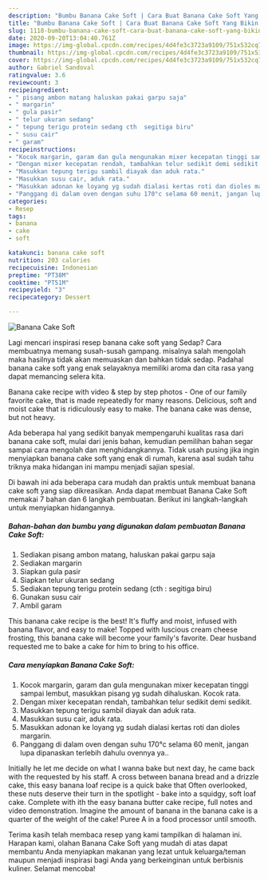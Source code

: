 ```yaml
---
description: "Bumbu Banana Cake Soft | Cara Buat Banana Cake Soft Yang Bikin Ngiler"
title: "Bumbu Banana Cake Soft | Cara Buat Banana Cake Soft Yang Bikin Ngiler"
slug: 1118-bumbu-banana-cake-soft-cara-buat-banana-cake-soft-yang-bikin-ngiler
date: 2020-09-20T13:04:40.761Z
image: https://img-global.cpcdn.com/recipes/4d4fe3c3723a9109/751x532cq70/banana-cake-soft-foto-resep-utama.jpg
thumbnail: https://img-global.cpcdn.com/recipes/4d4fe3c3723a9109/751x532cq70/banana-cake-soft-foto-resep-utama.jpg
cover: https://img-global.cpcdn.com/recipes/4d4fe3c3723a9109/751x532cq70/banana-cake-soft-foto-resep-utama.jpg
author: Gabriel Sandoval
ratingvalue: 3.6
reviewcount: 3
recipeingredient:
- " pisang ambon matang haluskan pakai garpu saja"
- " margarin"
- " gula pasir"
- " telur ukuran sedang"
- " tepung terigu protein sedang cth  segitiga biru"
- " susu cair"
- " garam"
recipeinstructions:
- "Kocok margarin, garam dan gula mengunakan mixer kecepatan tinggi sampai lembut, masukkan pisang yg sudah dihaluskan. Kocok rata."
- "Dengan mixer kecepatan rendah, tambahkan telur sedikit demi sedikit."
- "Masukkan tepung terigu sambil diayak dan aduk rata."
- "Masukkan susu cair, aduk rata."
- "Masukkan adonan ke loyang yg sudah dialasi kertas roti dan dioles margarin."
- "Panggang di dalam oven dengan suhu 170°c selama 60 menit, jangan lupa dipanaskan terlebih dahulu ovennya ya.."
categories:
- Resep
tags:
- banana
- cake
- soft

katakunci: banana cake soft 
nutrition: 203 calories
recipecuisine: Indonesian
preptime: "PT38M"
cooktime: "PT51M"
recipeyield: "3"
recipecategory: Dessert

---
```



![Banana Cake Soft](https://img-global.cpcdn.com/recipes/4d4fe3c3723a9109/751x532cq70/banana-cake-soft-foto-resep-utama.jpg)

Lagi mencari inspirasi resep banana cake soft yang Sedap? Cara membuatnya memang susah-susah gampang. misalnya salah mengolah maka hasilnya tidak akan memuaskan dan bahkan tidak sedap. Padahal banana cake soft yang enak selayaknya memiliki aroma dan cita rasa yang dapat memancing selera kita.

Banana cake recipe with video &amp; step by step photos - One of our family favorite cake, that is made repeatedly for many reasons. Delicious, soft and moist cake that is ridiculously easy to make. The banana cake was dense, but not heavy.

Ada beberapa hal yang sedikit banyak mempengaruhi kualitas rasa dari banana cake soft, mulai dari jenis bahan, kemudian pemilihan bahan segar sampai cara mengolah dan menghidangkannya. Tidak usah pusing jika ingin menyiapkan banana cake soft yang enak di rumah, karena asal sudah tahu triknya maka hidangan ini mampu menjadi sajian spesial.


Di bawah ini ada beberapa cara mudah dan praktis untuk membuat banana cake soft yang siap dikreasikan. Anda dapat membuat Banana Cake Soft memakai 7 bahan dan 6 langkah pembuatan. Berikut ini langkah-langkah untuk menyiapkan hidangannya.

<!--inarticleads1-->

##### Bahan-bahan dan bumbu yang digunakan dalam pembuatan Banana Cake Soft:

1. Sediakan  pisang ambon matang, haluskan pakai garpu saja
1. Sediakan  margarin
1. Siapkan  gula pasir
1. Siapkan  telur ukuran sedang
1. Sediakan  tepung terigu protein sedang (cth : segitiga biru)
1. Gunakan  susu cair
1. Ambil  garam


This banana cake recipe is the best! It&#39;s fluffy and moist, infused with banana flavor, and easy to make! Topped with luscious cream cheese frosting, this banana cake will become your family&#39;s favorite. Dear husband requested me to bake a cake for him to bring to his office. 

<!--inarticleads2-->

##### Cara menyiapkan Banana Cake Soft:

1. Kocok margarin, garam dan gula mengunakan mixer kecepatan tinggi sampai lembut, masukkan pisang yg sudah dihaluskan. Kocok rata.
1. Dengan mixer kecepatan rendah, tambahkan telur sedikit demi sedikit.
1. Masukkan tepung terigu sambil diayak dan aduk rata.
1. Masukkan susu cair, aduk rata.
1. Masukkan adonan ke loyang yg sudah dialasi kertas roti dan dioles margarin.
1. Panggang di dalam oven dengan suhu 170°c selama 60 menit, jangan lupa dipanaskan terlebih dahulu ovennya ya..


Initially he let me decide on what I wanna bake but next day, he came back with the requested by his staff. A cross between banana bread and a drizzle cake, this easy banana loaf recipe is a quick bake that Often overlooked, these nuts deserve their turn in the spotlight - bake into a squidgy, soft loaf cake. Complete with ith the easy banana butter cake recipe, full notes and video demonstration. Imagine the amount of banana in the banana cake is a quarter of the weight of the cake! Puree A in a food processor until smooth. 

Terima kasih telah membaca resep yang kami tampilkan di halaman ini. Harapan kami, olahan Banana Cake Soft yang mudah di atas dapat membantu Anda menyiapkan makanan yang lezat untuk keluarga/teman maupun menjadi inspirasi bagi Anda yang berkeinginan untuk berbisnis kuliner. Selamat mencoba!

